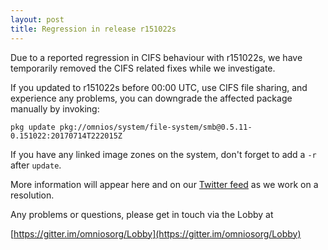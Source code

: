 ```yaml
---
layout: post
title: Regression in release r151022s
---
```


Due to a reported regression in CIFS behaviour with r151022s, we have
temporarily removed the CIFS related fixes while we investigate.

If you updated to r151022s before 00:00 UTC, use CIFS file sharing,
and experience any problems, you can downgrade the affected package
manually by invoking:

`pkg update pkg://omnios/system/file-system/smb@0.5.11-0.151022:20170714T222015Z`

If you have any linked image zones on the system, don't forget to add 
a `-r` after `update`.

More information will appear here and on our
[Twitter feed](https://twitter.com/OmniOSce)
as we work on a resolution.

Any problems or questions, please get in touch via the Lobby at

[https://gitter.im/omniosorg/Lobby](https://gitter.im/omniosorg/Lobby)
